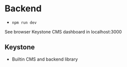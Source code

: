 # Backend

- `npm run dev`

See browser Keystone CMS dashboard in localhost:3000

## Keystone

- Builtin CMS and backend library
